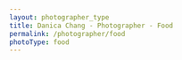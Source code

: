 ```yaml
---
layout: photographer_type
title: Danica Chang - Photographer - Food
permalink: /photographer/food
photoType: food
---
```

